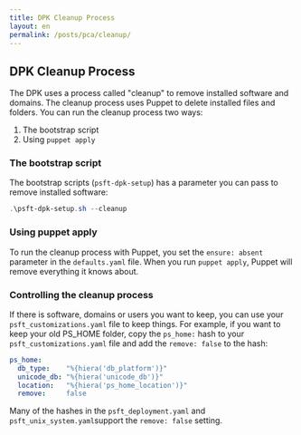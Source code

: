 ```yaml
---
title: DPK Cleanup Process
layout: en
permalink: /posts/pca/cleanup/
---
```


## DPK Cleanup Process

The DPK uses a process called "cleanup" to remove installed software and domains. The cleanup process uses Puppet to delete installed files and folders. You can run the cleanup process two ways:

1. The bootstrap script
1. Using `puppet apply`

### The bootstrap script

The bootstrap scripts (`psft-dpk-setup`) has a parameter you can pass to remove installed software: 

```powershell
.\psft-dpk-setup.sh --cleanup
```

### Using puppet apply

To run the cleanup process with Puppet, you set the `ensure: absent` parameter in the `defaults.yaml` file. When you run `puppet apply`, Puppet will remove everything it knows about.

### Controlling the cleanup process

If there is software, domains or users you want to keep, you can use your `psft_customizations.yaml` file to keep things. For example, if you want to keep your old PS_HOME folder, copy the `ps_home:` hash to your `psft_customizations.yaml` file and add the `remove: false` to the hash:

```yaml
ps_home:
  db_type:    "%{hiera('db_platform')}"
  unicode_db: "%{hiera('unicode_db')}"
  location:   "%{hiera('ps_home_location')}"
  remove:     false
```

Many of the hashes in the `psft_deployment.yaml` and `psft_unix_system.yaml`support the `remove: false` setting.